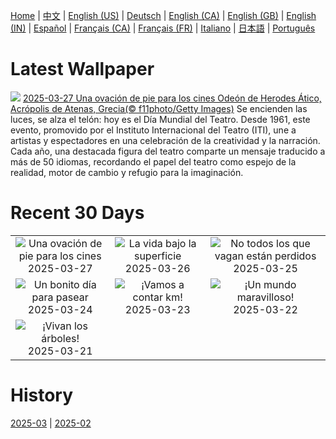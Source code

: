 [Home](../README.md) | [中文](zh-CN.md) | [English (US)](en-US.md) | [Deutsch](de-DE.md) | [English (CA)](en-CA.md) | [English (GB)](en-GB.md) | [English (IN)](en-IN.md) | [Español](es-ES.md) | [Français (CA)](fr-CA.md) | [Français (FR)](fr-FR.md) | [Italiano](it-IT.md) | [日本語](ja-JP.md) | [Português](pt-BR.md)

# Latest Wallpaper
![](https://www.bing.com/th?id=OHR.OdeonAthens_ES-ES0187817711_UHD.jpg)
[2025-03-27 Una ovación de pie para los cines Odeón de Herodes Ático, Acrópolis de Atenas, Grecia(© f11photo/Getty Images)](https://www.bing.com/th?id=OHR.OdeonAthens_ES-ES0187817711_UHD.jpg)
Se encienden las luces, se alza el telón: hoy es el Día Mundial del Teatro. Desde 1961, este evento, promovido por el Instituto Internacional del Teatro (ITI), une a artistas y espectadores en una celebración de la creatividad y la narración. Cada año, una destacada figura del teatro comparte un mensaje traducido a más de 50 idiomas, recordando el papel del teatro como espejo de la realidad, motor de cambio y refugio para la imaginación.

# Recent 30 Days
|  |  |  |
|:---:|:---:|:---:|
| ![](https://www.bing.com/th?id=OHR.OdeonAthens_ES-ES0187817711_400x240.jpg "Una ovación de pie para los cines") 2025-03-27 | ![](https://www.bing.com/th?id=OHR.CrystalManatee_ES-ES0107634100_400x240.jpg "La vida bajo la superficie") 2025-03-26 | ![](https://www.bing.com/th?id=OHR.HobbitHole_ES-ES0003424206_400x240.jpg "No todos los que vagan están perdidos") 2025-03-25 |
| ![](https://www.bing.com/th?id=OHR.ElephantGrass_ES-ES9916597908_400x240.jpg "Un bonito día para pasear") 2025-03-24 | ![](https://www.bing.com/th?id=OHR.NebraskaStorm_ES-ES5763602514_400x240.jpg "¡Vamos a contar km!") 2025-03-23 | ![](https://www.bing.com/th?id=OHR.CenoteLilies_ES-ES9746016515_400x240.jpg "¡Un mundo maravilloso!") 2025-03-22 |
| ![](https://www.bing.com/th?id=OHR.DanumValley_ES-ES9645883299_400x240.jpg "¡Vivan los árboles!") 2025-03-21 |  |  |

# History
[2025-03](../archives/wallpaper/es-ES/w_2025_03.md) | [2025-02](../archives/wallpaper/es-ES/w_2025_02.md)
